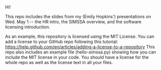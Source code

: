 Hi!

This repo includes the slides from my (Emily Hopkins') presentations on Wed. May 1 -- the HR intro, the SIMSSA overview, and the software licensing introduction.

As an example, this repository is licensed using the MIT License. You can add a license to your GitHub repo following this tutorial: https://help.github.com/en/articles/adding-a-license-to-a-repository
This repo also includes an example file (hello-simssa.py) showing how you can include the MIT license in your code. 
You should have a license for the whole repo as well as the license text in all your files.

